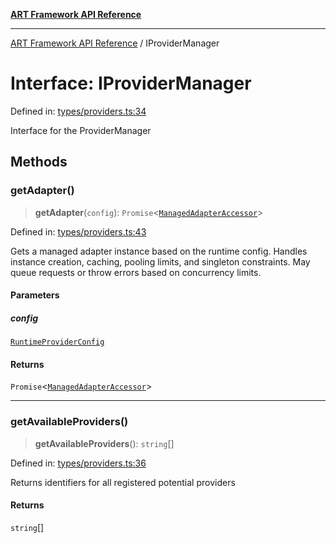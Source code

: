 [**ART Framework API Reference**](../README.md)

***

[ART Framework API Reference](../README.md) / IProviderManager

# Interface: IProviderManager

Defined in: [types/providers.ts:34](https://github.com/hashangit/ART/blob/0c4f5068c86b5500db1290baa4792d44ebae7f9e/src/types/providers.ts#L34)

Interface for the ProviderManager

## Methods

### getAdapter()

> **getAdapter**(`config`): `Promise`\<[`ManagedAdapterAccessor`](ManagedAdapterAccessor.md)\>

Defined in: [types/providers.ts:43](https://github.com/hashangit/ART/blob/0c4f5068c86b5500db1290baa4792d44ebae7f9e/src/types/providers.ts#L43)

Gets a managed adapter instance based on the runtime config.
Handles instance creation, caching, pooling limits, and singleton constraints.
May queue requests or throw errors based on concurrency limits.

#### Parameters

##### config

[`RuntimeProviderConfig`](RuntimeProviderConfig.md)

#### Returns

`Promise`\<[`ManagedAdapterAccessor`](ManagedAdapterAccessor.md)\>

***

### getAvailableProviders()

> **getAvailableProviders**(): `string`[]

Defined in: [types/providers.ts:36](https://github.com/hashangit/ART/blob/0c4f5068c86b5500db1290baa4792d44ebae7f9e/src/types/providers.ts#L36)

Returns identifiers for all registered potential providers

#### Returns

`string`[]

